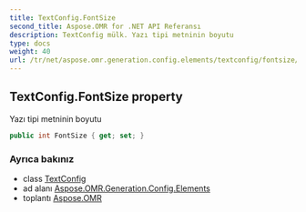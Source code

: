 ```yaml
---
title: TextConfig.FontSize
second_title: Aspose.OMR for .NET API Referansı
description: TextConfig mülk. Yazı tipi metninin boyutu
type: docs
weight: 40
url: /tr/net/aspose.omr.generation.config.elements/textconfig/fontsize/
---
```

## TextConfig.FontSize property

Yazı tipi metninin boyutu

```csharp
public int FontSize { get; set; }
```

### Ayrıca bakınız

* class [TextConfig](../)
* ad alanı [Aspose.OMR.Generation.Config.Elements](../../textconfig/)
* toplantı [Aspose.OMR](../../../)



